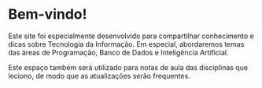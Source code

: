 # Bem-vindo!


Este site foi especialmente desenvolvido para compartilhar conhecimento e dicas sobre Tecnologia da Informação. Em especial, abordaremos temas das áreas de Programação, Banco de Dados e Inteligência Artificial. 

Este espaço também  será utilizado para notas de aula das disciplinas que leciono, de modo que as atualizações serão frequentes.

